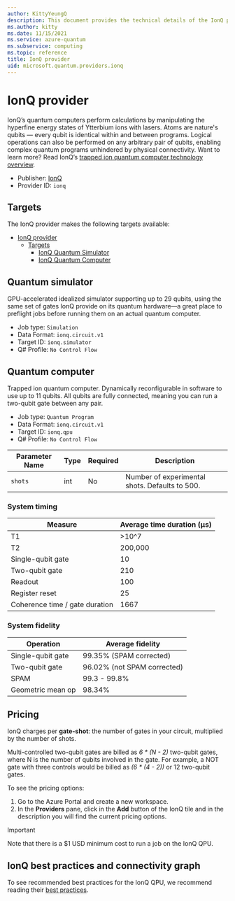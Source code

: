 ```yaml
---
author: KittyYeungQ
description: This document provides the technical details of the IonQ provider
ms.author: kitty
ms.date: 11/15/2021
ms.service: azure-quantum
ms.subservice: computing
ms.topic: reference
title: IonQ provider
uid: microsoft.quantum.providers.ionq
---
```


# IonQ provider

IonQ’s quantum computers perform calculations by manipulating the hyperfine energy states of Ytterbium ions with lasers. Atoms are nature's qubits — every qubit is identical within and between programs. Logical operations can also be performed on any arbitrary pair of qubits, enabling complex quantum programs unhindered by physical connectivity. Want to learn more? Read IonQ’s [trapped ion quantum computer technology overview](https://ionq.com/technology).

- Publisher: [IonQ](https://ionq.com)
- Provider ID: `ionq`

## Targets

The IonQ provider makes the following targets available:

- [IonQ provider](#ionq-provider)
  - [Targets](#targets)
    - [IonQ Quantum Simulator](#quantum-simulator)
    - [IonQ Quantum Computer](#quantum-computer)

## Quantum simulator
GPU-accelerated idealized simulator supporting up to 29 qubits, using the same set of gates IonQ provide on its quantum hardware—a great place to preflight jobs before running them on an actual quantum computer.

- Job type: `Simulation`
- Data Format: `ionq.circuit.v1`
- Target ID: `ionq.simulator`
- Q# Profile: `No Control Flow`

## Quantum computer
Trapped ion quantum computer. Dynamically reconfigurable in software to use up to 11 qubits. All qubits are fully connected, meaning you can run a two-qubit gate between any pair.

- Job type: `Quantum Program`
- Data Format: `ionq.circuit.v1`
- Target ID: `ionq.qpu`
- Q# Profile: `No Control Flow`

| Parameter Name | Type     | Required | Description |
|----------------|----------|----------|-------------|
| `shots`   | int    | No | Number of experimental shots. Defaults to 500. |

### System timing

| Measure | Average time duration (µs) |
|---------|----------------------------|
| T1 | >10^7 |
| T2 | 200,000 | 
| Single-qubit gate | 10 | 
| Two-qubit gate | 210 | 
| Readout | 100 | 
| Register reset | 25 | 
| Coherence time / gate duration | 1667 | 

### System fidelity

| Operation | Average fidelity |
|-----------|------------------|
| Single-qubit gate | 99.35% (SPAM corrected) |
| Two-qubit gate | 96.02% (not SPAM corrected) |
| SPAM | 99.3 - 99.8% |
| Geometric mean op | 98.34% |

## Pricing

IonQ charges per **gate-shot**: the number of gates in your circuit, multiplied by the number of shots.

Multi-controlled two-qubit gates are billed as _6 * (N - 2)_ two-qubit gates, where N is the number of qubits involved in the gate. For example, a NOT gate with three controls would be billed as _(6 * (4 - 2))_ or 12 two-qubit gates.

To see the pricing options:

1. Go to the Azure Portal and create a new workspace.
1. In the **Providers** pane, click in the **Add** button of the IonQ tile and in the description you will find the current pricing options.

> [!IMPORTANT]
> Note that there is a $1 USD minimum cost to run a job on the IonQ QPU.

## IonQ best practices and connectivity graph

To see recommended best practices for the IonQ QPU, we recommend reading their [best practices](https://ionq.com/best-practices).
